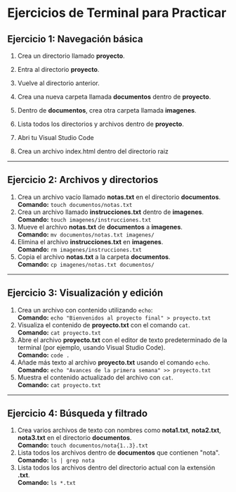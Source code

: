 # Ejercicios de Terminal para Practicar

## Ejercicio 1: Navegación básica
1. Crea un directorio llamado **proyecto**.  

2. Entra al directorio **proyecto**.  

3. Vuelve al directorio anterior.  

4. Crea una nueva carpeta llamada **documentos** dentro de **proyecto**.  

5. Dentro de **documentos**, crea otra carpeta llamada **imagenes**.  

6. Lista todos los directorios y archivos dentro de **proyecto**.  

7. Abri tu Visual Studio Code
8. Crea un archivo index.html dentro del directorio raiz
---

## Ejercicio 2: Archivos y directorios
1. Crea un archivo vacío llamado **notas.txt** en el directorio **documentos**.  
   **Comando:** `touch documentos/notas.txt`
2. Crea un archivo llamado **instrucciones.txt** dentro de **imagenes**.  
   **Comando:** `touch imagenes/instrucciones.txt`
3. Mueve el archivo **notas.txt** de **documentos** a **imagenes**.  
   **Comando:** `mv documentos/notas.txt imagenes/`
4. Elimina el archivo **instrucciones.txt** en **imagenes**.  
   **Comando:** `rm imagenes/instrucciones.txt`
5. Copia el archivo **notas.txt** a la carpeta **documentos**.  
   **Comando:** `cp imagenes/notas.txt documentos/`

---

## Ejercicio 3: Visualización y edición
1. Crea un archivo con contenido utilizando `echo`:  
   **Comando:** `echo "Bienvenidos al proyecto final" > proyecto.txt`
2. Visualiza el contenido de **proyecto.txt** con el comando `cat`.  
   **Comando:** `cat proyecto.txt`
3. Abre el archivo **proyecto.txt** con el editor de texto predeterminado de la terminal (por ejemplo, usando Visual Studio Code).  
   **Comando:** `code .`
4. Añade más texto al archivo **proyecto.txt** usando el comando `echo`.  
   **Comando:** `echo "Avances de la primera semana" >> proyecto.txt`
5. Muestra el contenido actualizado del archivo con `cat`.  
   **Comando:** `cat proyecto.txt`

---

## Ejercicio 4: Búsqueda y filtrado
1. Crea varios archivos de texto con nombres como **nota1.txt**, **nota2.txt**, **nota3.txt** en el directorio **documentos**.  
   **Comando:** `touch documentos/nota{1..3}.txt`
2. Lista todos los archivos dentro de **documentos** que contienen "nota".  
   **Comando:** `ls | grep nota`
3. Lista todos los archivos dentro del directorio actual con la extensión **.txt**.  
   **Comando:** `ls *.txt`
